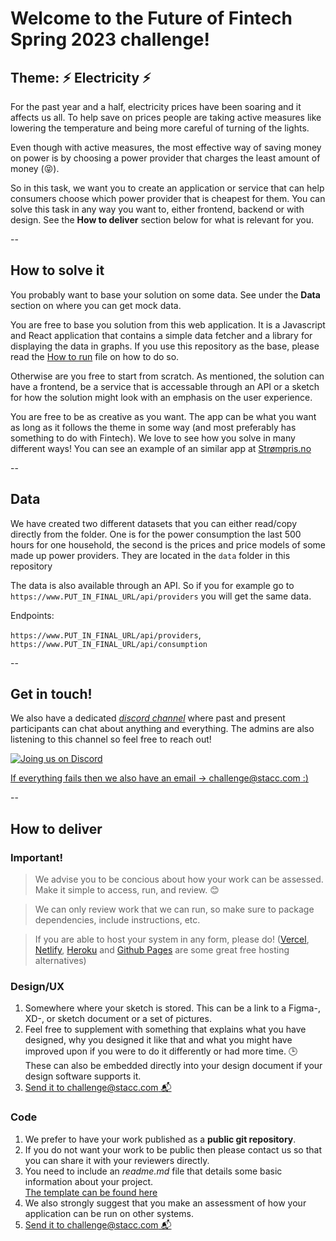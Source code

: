 # Welcome to the Future of Fintech Spring 2023 challenge!

## **Theme:** ⚡ Electricity ⚡

For the past year and a half, electricity prices have been soaring and it affects us all. To help save on prices people are taking active measures like lowering the temperature and being more careful of turning of the lights.

Even though with active measures, the most effective way of saving money on power is by choosing a power provider that charges the least amount of money (😝).

So in this task, we want you to create an application or service that can help consumers choose which power provider that is cheapest for them. You can solve this task in any way you want to, either frontend, backend or with design. See the **How to deliver** section below for what is relevant for you.

--

## How to solve it

You probably want to base your solution on some data. See under the **Data** section on where you can get mock data.

You are free to base you solution from this web application. It is a Javascript and React application that contains a simple data fetcher and a library for displaying the data in graphs. If you use this repository as the base, please read the [How to run]() file on how to do so.

Otherwise are you free to start from scratch. As mentioned, the solution can have a frontend, be a service that is accessable through an API or a sketch for how the solution might look with an emphasis on the user experience.

You are free to be as creative as you want. The app can be what you want as long as it follows the theme in some way (and most preferably has something to do with Fintech). We love to see how you solve in many different ways! You can see an example of an similar app at [Strømpris.no](https://www.strompris.no/)

--

## Data

We have created two different datasets that you can either read/copy directly from the folder. One is for the power consumption the last 500 hours for one household, the second is the prices and price models of some made up power providers. They are located in the `data` folder in this repository

The data is also available through an API. So if you for example go to `https://www.PUT_IN_FINAL_URL/api/providers` you will get the same data.

Endpoints:

`https://www.PUT_IN_FINAL_URL/api/providers`, `https://www.PUT_IN_FINAL_URL/api/consumption`

--

## Get in touch!

We also have a dedicated _[discord channel](https://discord.gg/s2RyPJvBqQ)_ where past and present participants can chat about anything and everything.
The admins are also listening to this channel so feel free to reach out!

[![Joing us on Discord](https://assets-global.website-files.com/6257adef93867e50d84d30e2/62594fddd654fc29fcc07359_cb48d2a8d4991281d7a6a95d2f58195e.svg)](https://discord.gg/s2RyPJvBqQ)

[If everything fails then we also have an email -> challenge@stacc.com :) ](mailto:challenge@stacc.com)

--

## How to deliver

### Important!

> We advise you to be concious about how your work can be assessed. Make it simple to access, run, and review. 😊

> We can only review work that we can run, so make sure to package dependencies, include instructions, etc.

> If you are able to host your system in any form, please do! ([Vercel](https://vercel.com/), [Netlify](https://www.netlify.com/), [Heroku](https://www.heroku.com/home) and [Github Pages](https://pages.github.com/) are some great free hosting alternatives)

### Design/UX

1. Somewhere where your sketch is stored. This can be a link to a Figma-, XD-, or sketch document or a set of pictures.
2. Feel free to supplement with something that explains what you have designed, why you designed it like that and what you might have improved upon if you were to do it differently or had more time. 🕒 These can also be embedded directly into your design document if your design software supports it.
3. [ Send it to challenge@stacc.com 📬 ](mailto:challenge@stacc.com)

### Code

1. We prefer to have your work published as a **public git repository**.
2. If you do not want your work to be public then please contact us so that you can share it with your reviewers directly.
3. You need to include an _readme.md_ file that details some basic information about your project.  
   [The template can be found here](https://github.com/stacc/stacc-challenge-public/blob/main/readme.md.template)
4. We also strongly suggest that you make an assessment of how your application can be run on other systems.
5. [ Send it to challenge@stacc.com 📬 ](mailto:challenge@stacc.com)
